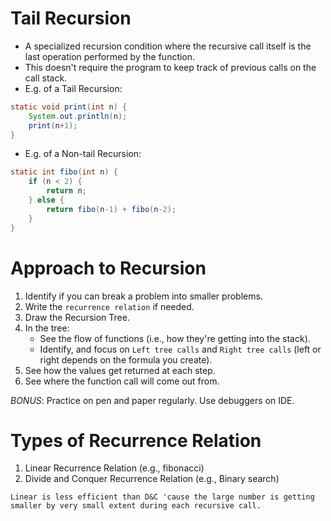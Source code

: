 # **Tail Recursion**
- A specialized recursion condition where the recursive call itself is the last operation performed by the function. 
- This doesn't require the program to keep track of previous calls on the call stack.
- E.g. of a Tail Recursion:
```java
static void print(int n) {
    System.out.println(n);
    print(n+1);
}
```
- E.g. of a Non-tail Recursion:
```java
static int fibo(int n) {
    if (n < 2) {
        return n;
    } else {
        return fibo(n-1) + fibo(n-2);
    }
}
```

# **Approach to Recursion**
1. Identify if you can break a problem into smaller problems.
2. Write the `recurrence relation` if needed.
3. Draw the Recursion Tree.
4. In the tree: 
   - See the flow of functions (i.e., how they're getting into the stack).
   - Identify, and focus on `Left tree calls` and `Right tree calls` (left or right depends on the formula you create).
5. See how the values get returned at each step.
6. See where the function call will come out from. 

*BONUS*: Practice on pen and paper regularly. Use debuggers on IDE.

# **Types of Recurrence Relation**
1. Linear Recurrence Relation (e.g., fibonacci)
2. Divide and Conquer Recurrence Relation (e.g., Binary search)

`Linear is less efficient than D&C 'cause the large number is getting smaller by very small extent during each recursive call.`